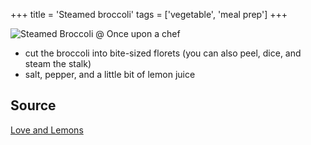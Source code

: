 +++ 
title = 'Steamed broccoli' 
tags = ['vegetable', 'meal prep'] 
+++

![Steamed Broccoli @ Once upon a chef](https://www.onceuponachef.com/images/2024/05/Steamed-Broccoli-Hero-2.jpg)

- cut the broccoli into bite-sized florets
  (you can also peel, dice, and steam the stalk)
- salt, pepper, and a little bit of lemon juice

## Source

[Love and Lemons](https://www.loveandlemons.com/steamed-broccoli/)
